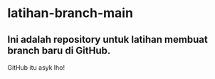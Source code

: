 latihan-branch-main
==
Ini adalah repository untuk latihan membuat branch baru di GitHub.
--
GitHub itu asyk lho!
